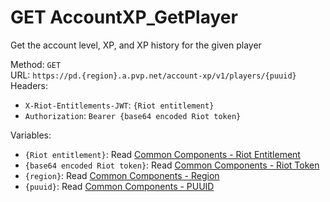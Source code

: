 <!-- This file is automatically generated! Do not edit it directly! See https://github.com/techchrism/valorant-api-docs/blob/trunk/contributing.md for more information. -->

# GET AccountXP_GetPlayer

Get the account level, XP, and XP history for the given player  


Method: `GET`  
URL: `https://pd.{region}.a.pvp.net/account-xp/v1/players/{puuid}`  
Headers:
 - `X-Riot-Entitlements-JWT`: `{Riot entitlement}`
 - `Authorization`: `Bearer {base64 encoded Riot token}`

Variables:
 - `{Riot entitlement}`: Read [Common Components - Riot Entitlement](../common-components.md#riot-entitlement)
 - `{base64 encoded Riot token}`: Read [Common Components - Riot Token](../common-components.md#riot-token)
 - `{region}`: Read [Common Components - Region](../common-components.md#region)
 - `{puuid}`: Read [Common Components - PUUID](../common-components.md#puuid)

